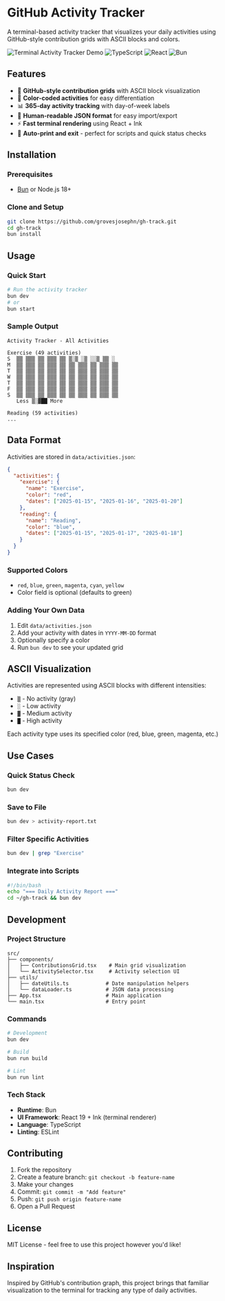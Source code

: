 # GitHub Activity Tracker

A terminal-based activity tracker that visualizes your daily activities using GitHub-style contribution grids with ASCII blocks and colors.

![Terminal Activity Tracker Demo](https://img.shields.io/badge/terminal-ready-brightgreen) ![TypeScript](https://img.shields.io/badge/TypeScript-007ACC?style=flat&logo=typescript&logoColor=white) ![React](https://img.shields.io/badge/React-20232A?style=flat&logo=react&logoColor=61DAFB) ![Bun](https://img.shields.io/badge/Bun-282a36?style=flat&logo=bun&logoColor=fbf0df)

## Features

- 🎯 **GitHub-style contribution grids** with ASCII block visualization
- 🌈 **Color-coded activities** for easy differentiation
- 📊 **365-day activity tracking** with day-of-week labels
- 📁 **Human-readable JSON format** for easy import/export
- ⚡ **Fast terminal rendering** using React + Ink
- 🔄 **Auto-print and exit** - perfect for scripts and quick status checks

## Installation

### Prerequisites
- [Bun](https://bun.sh/) or Node.js 18+

### Clone and Setup
```bash
git clone https://github.com/grovesjosephn/gh-track.git
cd gh-track
bun install
```

## Usage

### Quick Start
```bash
# Run the activity tracker
bun dev
# or
bun start
```

### Sample Output
```
Activity Tracker - All Activities

Exercise (49 activities)
S  ▒▒ ▒▒▒ ▒▒ ▒▒▒ ▒▒ ▒░▒ ░▒ ░░▒ ▒▒ ░
M  ▒▒ ▒▒▒ ▒▒ ▒▒▒ ▒▒ ▒▒ ▒▒▒ ▒▒ ▒▒▒ ▒▒
T  ▒▒ ▒▒▒ ▒▒ ▒▒▒ ▒▒ ▒▒ ▒▒▒ ▒▒ ▒▒▒ ▒▒
W  ▒▒ ▒▒▒ ▒▒ ▒▒▒ ▒▒ ▒▒ ▒▒▒ ▒▒ ▒▒▒ ▒▒
T  ▒▒ ▒▒▒ ▒▒ ▒▒▒ ▒▒ ▒▒ ▒▒▒ ▒▒ ▒▒▒ ▒▒
F  ▒▒ ▒▒▒ ▒▒ ▒▒▒ ▒▒ ▒▒ ▒▒▒ ▒▒ ▒▒▒ ▒▒
S  ▒▒ ▒▒▒ ▒▒ ▒▒▒ ▒▒ ▒▒ ▒▒▒ ▒▒ ▒▒▒ ▒▒
   Less ▒░▓██ More

Reading (59 activities)
...
```

## Data Format

Activities are stored in `data/activities.json`:

```json
{
  "activities": {
    "exercise": {
      "name": "Exercise",
      "color": "red",
      "dates": ["2025-01-15", "2025-01-16", "2025-01-20"]
    },
    "reading": {
      "name": "Reading", 
      "color": "blue",
      "dates": ["2025-01-15", "2025-01-17", "2025-01-18"]
    }
  }
}
```

### Supported Colors
- `red`, `blue`, `green`, `magenta`, `cyan`, `yellow`
- Color field is optional (defaults to green)

### Adding Your Own Data
1. Edit `data/activities.json`
2. Add your activity with dates in `YYYY-MM-DD` format
3. Optionally specify a color
4. Run `bun dev` to see your updated grid

## ASCII Visualization

Activities are represented using ASCII blocks with different intensities:
- `▒` - No activity (gray)
- `░` - Low activity  
- `▓` - Medium activity
- `█` - High activity

Each activity type uses its specified color (red, blue, green, magenta, etc.)

## Use Cases

### Quick Status Check
```bash
bun dev
```

### Save to File
```bash
bun dev > activity-report.txt
```

### Filter Specific Activities
```bash
bun dev | grep "Exercise"
```

### Integrate into Scripts
```bash
#!/bin/bash
echo "=== Daily Activity Report ==="
cd ~/gh-track && bun dev
```

## Development

### Project Structure
```
src/
├── components/
│   ├── ContributionsGrid.tsx    # Main grid visualization
│   └── ActivitySelector.tsx     # Activity selection UI
├── utils/
│   ├── dateUtils.ts            # Date manipulation helpers
│   └── dataLoader.ts           # JSON data processing
├── App.tsx                     # Main application
└── main.tsx                    # Entry point
```

### Commands
```bash
# Development
bun dev

# Build
bun run build

# Lint
bun run lint
```

### Tech Stack
- **Runtime**: Bun
- **UI Framework**: React 19 + Ink (terminal renderer)
- **Language**: TypeScript
- **Linting**: ESLint

## Contributing

1. Fork the repository
2. Create a feature branch: `git checkout -b feature-name`
3. Make your changes
4. Commit: `git commit -m "Add feature"`
5. Push: `git push origin feature-name`
6. Open a Pull Request

## License

MIT License - feel free to use this project however you'd like!

## Inspiration

Inspired by GitHub's contribution graph, this project brings that familiar visualization to the terminal for tracking any type of daily activities.
